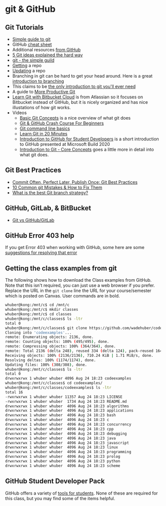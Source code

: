 # git & GitHub

## Git Tutorials

- [Simple guide to git](http://rogerdudler.github.io/git-guide/)
- GitHub [cheat sheet](https://services.github.com/on-demand/downloads/github-git-cheat-sheet.pdf)
- Additional resources [from GitHub](https://services.github.com/resources/)
- [5 Git ideas explained the hard way](https://zwischenzugs.com/2018/03/14/five-key-git-concepts-explained-the-hard-way/)
- [git - the simple guild](http://rogerdudler.github.io/git-guide/)
- [Getting](https://git-scm.com/book/en/v2/Git-Basics-Getting-a-Git-Repository) a repo
- [Updating](https://git-scm.com/book/en/v2/Git-Basics-Recording-Changes-to-the-Repository) a repo
- Branching in git can be hard to get your head around.  Here is a great [introduction to branching](https://learngitbranching.js.org/)
- This claims to be [the only introduction to git you'll ever need](https://areknawo.com/git-basics-the-only-introduction-you-will-ever-need/)
- A guide to [More Productive Git](https://increment.com/open-source/more-productive-git/)
- [Learn Git with Bitbucket Cloud](https://www.atlassian.com/git/tutorials/learn-git-with-bitbucket-cloud) is from Atlassian so it focuses on Bitbucket instead of GitHub, but it is nicely organized and has nice illustations of how git works.
- Videos
  - [Basic Git Concepts](https://www.youtube.com/watch?v=8KCQe9Pm1kg) is a nice overview of what git does
  - [Git & GitHub Crash Course For Beginners](https://www.youtube.com/watch?v=SWYqp7iY_Tc)
  - [Git command line basics](https://www.youtube.com/watch?v=HVsySz-h9r4)
  - [Learn Git in 20 Minutes](https://www.youtube.com/watch?v=IHaTbJPdB-s)
  - [Introduction to GitHub for Student Developers](https://mybuild.microsoft.com/sessions/d29ddc03-a873-41df-bb4e-5c0af5bf7b5c) is a short introduction to GitHub presented at Microsoft Build 2020
  - [Introduction to Git - Core Concepts](https://www.youtube.com/watch?v=uR6G2v_WsRA) goes a little more in detail into what git does.

## Git Best Practices

- [Commit Often, Perfect Later, Publish Once: Git Best Practices](https://sethrobertson.github.io/GitBestPractices/)
- [10 Common git Mistakes & How  to Fix Them](https://sethrobertson.github.io/GitBestPractices/)
- [What is the best Git branch strategy?](https://www.gitkraken.com/learn/git/best-practices/git-branch-strategy)

## GitHub, GitLab, & BitBucket

- [Git vs GitHub/GitLab](https://youtu.be/wpISo9TNjfU)

## GitHub Error 403 help

If you get Error 403 when working with GitHub, some here are some [suggestions for resolving that error](http://stackoverflow.com/questions/7438313/pushing-to-git-returning-error-code-403-fatal-http-request-failed)

## Getting the class examples from git

The following shows how to download the Class examples from GitHub.  Note that this isn't required, you can just use a web browser if you prefer.  Replace the URL in the ```git clone``` line the URL for your course/semester which is posted on Canvas.  User commands are in bold.

```bash
whuber@kong:/mnt/c$ cd /mnt/c
whuber@kong:/mnt/c$ mkdir classes
whuber@kong:/mnt/c$ cd classes
whuber@kong:/mnt/c/classes$ ls -ltr
total 0
whuber@kong:/mnt/c/classes$ git clone https://github.com/wadehuber/codeexamples.git
Cloning into 'codeexamples'...
remote: Enumerating objects: 2136, done.
remote: Counting objects: 100% (495/495), done.
remote: Compressing objects: 100% (364/364), done.
remote: Total 2136 (delta 248), reused 334 (delta 124), pack-reused 1641
Receiving objects: 100% (2136/2136), 710.24 KiB | 1.71 MiB/s, done.
Resolving deltas: 100% (1174/1174), done.
Updating files: 100% (308/308), done.
whuber@kong:/mnt/c/classes$ ls -ltr
total 0
drwxrwxrwx 1 whuber whuber 4096 Aug 24 18:23 codeexamples
whuber@kong:/mnt/c/classes$ cd codeexamples/
whuber@kong:/mnt/c/classes/codeexamples$ ls -ltr
total 16
-rwxrwxrwx 1 whuber whuber 11357 Aug 24 18:23 LICENSE
-rwxrwxrwx 1 whuber whuber  1734 Aug 24 18:23 README.md
drwxrwxrwx 1 whuber whuber  4096 Aug 24 18:23 algorithms
drwxrwxrwx 1 whuber whuber  4096 Aug 24 18:23 applications
drwxrwxrwx 1 whuber whuber  4096 Aug 24 18:23 bash
drwxrwxrwx 1 whuber whuber  4096 Aug 24 18:23 c
drwxrwxrwx 1 whuber whuber  4096 Aug 24 18:23 concurrency
drwxrwxrwx 1 whuber whuber  4096 Aug 24 18:23 cpp
drwxrwxrwx 1 whuber whuber  4096 Aug 24 18:23 debugging
drwxrwxrwx 1 whuber whuber  4096 Aug 24 18:23 java
drwxrwxrwx 1 whuber whuber  4096 Aug 24 18:23 javascript
drwxrwxrwx 1 whuber whuber  4096 Aug 24 18:23 linux
drwxrwxrwx 1 whuber whuber  4096 Aug 24 18:23 programming
drwxrwxrwx 1 whuber whuber  4096 Aug 24 18:23 prolog
drwxrwxrwx 1 whuber whuber  4096 Aug 24 18:23 python
drwxrwxrwx 1 whuber whuber  4096 Aug 24 18:23 scheme
```

## GitHub Student Developer Pack

GitHub offers a variety of [tools for students](https://education.github.com/pack).  None of these are required for this class, but you may find some of the items helpful.

